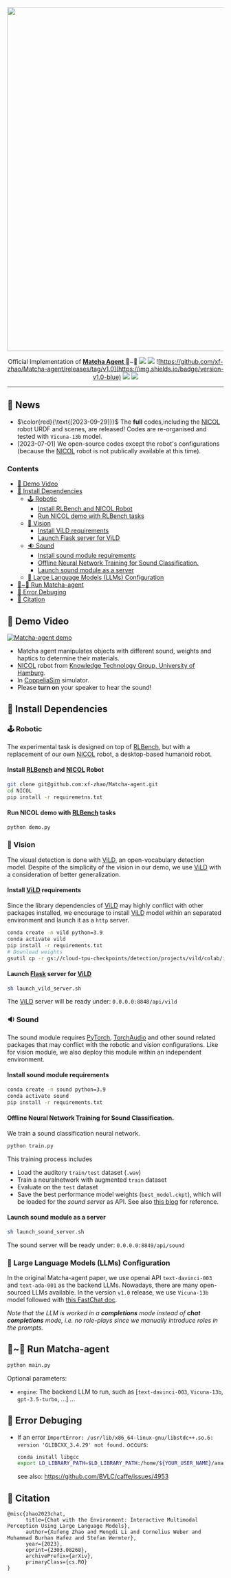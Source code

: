 <div align="center">
<img src="https://matcha-agent.github.io/img/matcha_background_small.png" style="width:800px;"/>

Official Implementation of <a href="https://matcha-agent.github.io/"> <b>Matcha Agent</b> </a> 🍵~🤖 
![](https://img.shields.io/badge/License-Apache_2.0-green)
![](https://img.shields.io/badge/Status-Full_Release-blue)
![https://github.com/xf-zhao/Matcha-agent/releases/tag/v1.0](https://img.shields.io/badge/version-v1.0-blue)
![](https://img.shields.io/badge/Paper-Arxiv-blue)
![](https://img.shields.io/badge/Conference-IROS'23-forestgreen)

---
</div>

## 🔔 News
- $\color{red}{\text{[2023-09-29]}}$ The **full** codes,including the [NICOL](https://arxiv.org/abs/2305.08528) robot URDF and scenes, are released! Codes are re-organised and tested with `Vicuna-13b` model.
- $\text{[2023-07-01]}$ We open-source codes except the robot's configurations (because the [NICOL](https://arxiv.org/abs/2305.08528) robot is not publically available at this time). 

### Contents
<!-- TOC start (generated with https://github.com/derlin/bitdowntoc) -->
- [🎥 Demo Video](#-demo-video)
- [🔨 Install Dependencies](#-install-dependencies)
   * [🕹 Robotic](#-robotic)
      + [Install RLBench and NICOL Robot](#install-rlbench-and-nicol-robot)
      + [Run NICOL demo with RLBench tasks](#run-nicol-demo-with-rlbench-tasks)
   * [️🌇 Vision](#-vision)
      + [Install ViLD requirements](#install-vild-requirements)
      + [Launch Flask server for ViLD](#launch-flask-server-for-vild)
   * [🔉 Sound](#-sound)
      + [Install sound module requirements](#install-sound-module-requirements)
      + [Offline Neural Network Training for Sound Classification. ](#offline-neural-network-training-for-sound-classification)
      + [Launch sound module as a server](#launch-sound-module-as-a-server)
   * [🦙 Large Language Models (LLMs) Configuration](#-large-language-models-llms-configuration)
- [🍵~🤖 Run Matcha-agent](#-run-matcha-agent)
- [🐞 Error Debuging](#-error-debuging)
- [🔗 Citation](#-citation)

<!-- TOC end -->

## 🎥 Demo Video

[![Matcha-agent demo](https://markdown-videos-api.jorgenkh.no/url?url=https%3A%2F%2Fyoutu.be%2FrMMeMTWmT0k)](https://youtu.be/rMMeMTWmT0k)

- Matcha agent manipulates objects with different sound, weights and haptics to determine their materials.
- [NICOL](https://arxiv.org/abs/2305.08528) robot from [Knowledge Technology Group, University of Hamburg](https://www.inf.uni-hamburg.de/en/inst/ab/wtm/about.html).
- In [CoppeliaSim](https://www.coppeliarobotics.com/) simulator.
- Please **turn on** your speaker to hear the sound!

## 🔨 Install Dependencies

### 🕹 Robotic

The experimental task is designed on top of [RLBench](https://github.com/stepjam/RLBench), but with a replacement of our own [NICOL](https://arxiv.org/abs/2305.08528) robot, a desktop-based humanoid robot. 

#### Install [RLBench](https://github.com/stepjam/RLBench) and [NICOL](./NICOL/README.md) Robot

```bash
git clone git@github.com:xf-zhao/Matcha-agent.git
cd NICOL
pip install -r requiremetns.txt
```

#### Run NICOL demo with [RLBench](https://github.com/stepjam/RLBench) tasks
```bash
python demo.py
```

### 🌇 Vision

The visual detection is done with [ViLD](https://github.com/tensorflow/tpu/tree/master/models/official/detection/projects/vild), an open-vocabulary detection model. Despite of the simplicity of the vision in our demo, we use [ViLD](https://github.com/tensorflow/tpu/tree/master/models/official/detection/projects/vild) with a consideration of better generalization.

#### Install [ViLD](https://github.com/tensorflow/tpu/tree/master/models/official/detection/projects/vild) requirements

Since the library dependencies of [ViLD](https://github.com/tensorflow/tpu/tree/master/models/official/detection/projects/vild) may highly conflict with other packages installed, we encourage to install [ViLD](https://github.com/tensorflow/tpu/tree/master/models/official/detection/projects/vild) model within an separated environment and launch it as a `http` server.

```bash
conda create -n vild python=3.9
conda activate vild
pip install -r requirements.txt
# Download weights
gsutil cp -r gs://cloud-tpu-checkpoints/detection/projects/vild/colab/image_path_v2 ./
```

#### Launch [Flask](https://flask.palletsprojects.com/en/2.3.x/) server for [ViLD](https://github.com/tensorflow/tpu/tree/master/models/official/detection/projects/vild)
```bash
sh launch_vild_server.sh
```
The [ViLD](https://github.com/tensorflow/tpu/tree/master/models/official/detection/projects/vild) server will be ready under: `0.0.0.0:8848/api/vild`

### 🔉 Sound

The sound module requires [PyTorch](https://pytorch.org/), [TorchAudio](https://pytorch.org/audio/stable/index.html) and other sound related packages that may conflict with the robotic and vision configurations. Like for vision module, we also deploy this module within an independent environment.

#### Install sound module requirements
```bash
conda create -n sound python=3.9
conda activate sound
pip install -r requirements.txt
```
#### Offline Neural Network Training for Sound Classification. 
We train a sound classification neural network.

```bash
python train.py
```
This training process includes
- Load the auditory `train/test` dataset (`.wav`)
- Train a neuralnetwork with augmented `train` dataset
- Evaluate on the `test` dataset
- Save the best performance model weights (`best_model.ckpt`), which will be loaded for the *sound server* as API.
See also [this blog](https://music-classification.github.io/tutorial/part3_supervised/tutorial.html) for reference.

#### Launch sound module as a server
```bash
sh launch_sound_server.sh
```
The sound server will be ready under: `0.0.0.0:8849/api/sound`

### 🦙 Large Language Models (LLMs) Configuration

In the original Matcha-agent paper, we use openai API `text-davinci-003` and `text-ada-001` as the backend LLMs. Nowadays, there are many open-sourced LLMs available. In the version `v1.0` release, we use `Vicuna-13b` model followed with [this FastChat doc](https://github.com/lm-sys/FastChat/blob/main/docs/openai_api.md).

*Note that the LLM is worked in a **completions** mode instead of **chat completions** mode, i.e. no role-plays since we manually introduce roles in the prompts.*

## 🍵~🤖 Run Matcha-agent
```bash
python main.py
```

Optional parameters:
- `engine`: The backend LLM to run, such as [`text-davinci-003`, `Vicuna-13b`, `gpt-3.5-turbo`, ...]
...


## 🐞 Error Debuging
- If an error `ImportError: /usr/lib/x86_64-linux-gnu/libstdc++.so.6: version 'GLIBCXX_3.4.29' not found.` occurs:

    ```bash
    conda install libgcc
    export LD_LIBRARY_PATH=$LD_LIBRARY_PATH:/home/${YOUR_USER_NAME}/anaconda3/envs/nicol/lib
    ```
    see also: https://github.com/BVLC/caffe/issues/4953 


## 🔗 Citation
```text
@misc{zhao2023chat,
      title={Chat with the Environment: Interactive Multimodal Perception Using Large Language Models}, 
      author={Xufeng Zhao and Mengdi Li and Cornelius Weber and Muhammad Burhan Hafez and Stefan Wermter},
      year={2023},
      eprint={2303.08268},
      archivePrefix={arXiv},
      primaryClass={cs.RO}
}
```

<!-- ## 👥 Contributors
<a href="https://github.com/xf-zhao/Matcha-agent/graphs/contributors">
  <img src="https://contrib.rocks/image?repo=xf-zhao/Matcha-agent" />
</a> -->